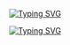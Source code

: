 [![Typing SVG](https://readme-typing-svg.demolab.com/?lines=My+Name+is+Sreerag;I'm+on+a+Mission+to+find...;My+Best+Version+😄&color=FFFFFF&speed=1500&duration=2000)](https://git.io/typing-svg)

[![Typing SVG](https://readme-typing-svg.demolab.com/?lines=I'm+Currently+Working+On;Cyber+Security+Domain;&duration=1000&pause=1500&color=D51B21)](https://git.io/typing-svg)

<!--
**sreeragpb0/sreeragpb0** is a ✨ _special_ ✨ repository because its `README.md` (this file) appears on your GitHub profile.

Here are some ideas to get you started:

- 🔭 I’m currently working on ...
- 🌱 I’m currently learning ...
- 👯 I’m looking to collaborate on ...
- 🤔 I’m looking for help with ...
- 💬 Ask me about ...
- 📫 How to reach me: ...
- 😄 Pronouns: ...
- ⚡ Fun fact: ...
-->
